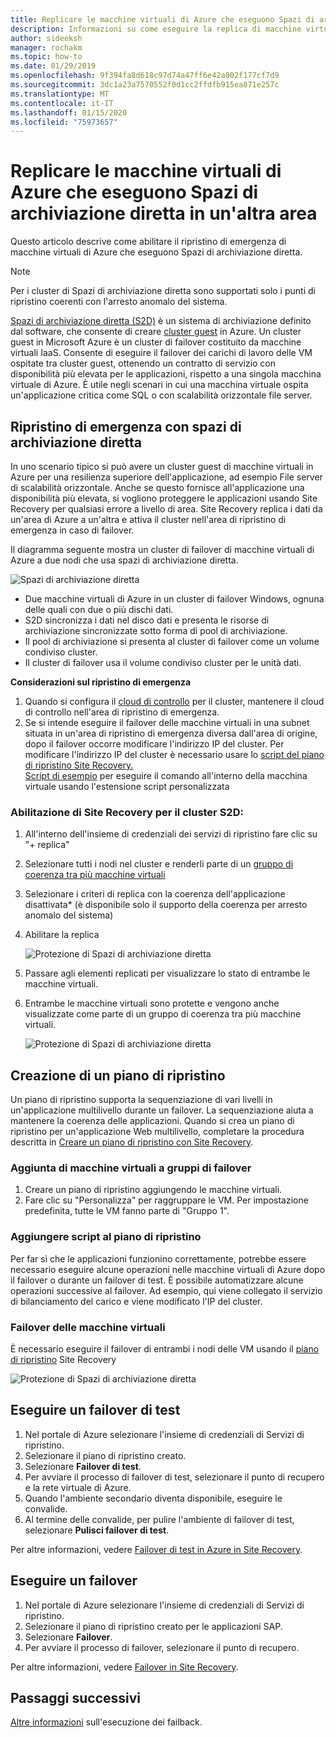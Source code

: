 ```yaml
---
title: Replicare le macchine virtuali di Azure che eseguono Spazi di archiviazione diretta con Azure Site Recovery
description: Informazioni su come eseguire la replica di macchine virtuali di Azure che eseguono Spazi di archiviazione diretta usando Azure Site Recovery.
author: sideeksh
manager: rochakm
ms.topic: how-to
ms.date: 01/29/2019
ms.openlocfilehash: 9f394fa8d618c97d74a47ff6e42a002f177cf7d9
ms.sourcegitcommit: 3dc1a23a7570552f0d1cc2ffdfb915ea871e257c
ms.translationtype: MT
ms.contentlocale: it-IT
ms.lasthandoff: 01/15/2020
ms.locfileid: "75973657"
---
```

# <a name="replicate-azure-vms-running-storage-spaces-direct-to-another-region"></a>Replicare le macchine virtuali di Azure che eseguono Spazi di archiviazione diretta in un'altra area

Questo articolo descrive come abilitare il ripristino di emergenza di macchine virtuali di Azure che eseguono Spazi di archiviazione diretta.

>[!NOTE]
>Per i cluster di Spazi di archiviazione diretta sono supportati solo i punti di ripristino coerenti con l'arresto anomalo del sistema.
>

[Spazi di archiviazione diretta (S2D)](https://docs.microsoft.com/windows-server/storage/storage-spaces/deploy-storage-spaces-direct) è un sistema di archiviazione definito dal software, che consente di creare [cluster guest](https://blogs.msdn.microsoft.com/clustering/2017/02/14/deploying-an-iaas-vm-guest-clusters-in-microsoft-azure) in Azure.  Un cluster guest in Microsoft Azure è un cluster di failover costituito da macchine virtuali IaaS. Consente di eseguire il failover dei carichi di lavoro delle VM ospitate tra cluster guest, ottenendo un contratto di servizio con disponibilità più elevata per le applicazioni, rispetto a una singola macchina virtuale di Azure. È utile negli scenari in cui una macchina virtuale ospita un'applicazione critica come SQL o con scalabilità orizzontale file server.

## <a name="disaster-recovery-with-storage-spaces-direct"></a>Ripristino di emergenza con spazi di archiviazione diretta

In uno scenario tipico si può avere un cluster guest di macchine virtuali in Azure per una resilienza superiore dell'applicazione, ad esempio File server di scalabilità orizzontale. Anche se questo fornisce all'applicazione una disponibilità più elevata, si vogliono proteggere le applicazioni usando Site Recovery per qualsiasi errore a livello di area. Site Recovery replica i dati da un'area di Azure a un'altra e attiva il cluster nell'area di ripristino di emergenza in caso di failover.

Il diagramma seguente mostra un cluster di failover di macchine virtuali di Azure a due nodi che usa spazi di archiviazione diretta.

![Spazi di archiviazione diretta](./media/azure-to-azure-how-to-enable-replication-s2d-vms/storagespacedirect.png)


- Due macchine virtuali di Azure in un cluster di failover Windows, ognuna delle quali con due o più dischi dati.
- S2D sincronizza i dati nel disco dati e presenta le risorse di archiviazione sincronizzate sotto forma di pool di archiviazione.
- Il pool di archiviazione si presenta al cluster di failover come un volume condiviso cluster.
- Il cluster di failover usa il volume condiviso cluster per le unità dati.

**Considerazioni sul ripristino di emergenza**

1. Quando si configura il [cloud di controllo](https://docs.microsoft.com/windows-server/failover-clustering/deploy-cloud-witness#CloudWitnessSetUp) per il cluster, mantenere il cloud di controllo nell'area di ripristino di emergenza.
2. Se si intende eseguire il failover delle macchine virtuali in una subnet situata in un'area di ripristino di emergenza diversa dall'area di origine, dopo il failover occorre modificare l'indirizzo IP del cluster.  Per modificare l'indirizzo IP del cluster è necessario usare lo [script del piano di ripristino Site Recovery.](https://docs.microsoft.com/azure/site-recovery/site-recovery-runbook-automation)</br>
[Script di esempio](https://github.com/krnese/azure-quickstart-templates/blob/master/asr-automation-recovery/scripts/ASR-Wordpress-ChangeMysqlConfig.ps1) per eseguire il comando all'interno della macchina virtuale usando l'estensione script personalizzata 

### <a name="enabling-site-recovery-for-s2d-cluster"></a>Abilitazione di Site Recovery per il cluster S2D:

1. All'interno dell'insieme di credenziali dei servizi di ripristino fare clic su "+ replica"
1. Selezionare tutti i nodi nel cluster e renderli parte di un [gruppo di coerenza tra più macchine virtuali](https://docs.microsoft.com/azure/site-recovery/azure-to-azure-common-questions#multi-vm-consistency)
1. Selezionare i criteri di replica con la coerenza dell'applicazione disattivata* (è disponibile solo il supporto della coerenza per arresto anomalo del sistema)
1. Abilitare la replica

   ![Protezione di Spazi di archiviazione diretta](./media/azure-to-azure-how-to-enable-replication-s2d-vms/multivmgroup.png)

2. Passare agli elementi replicati per visualizzare lo stato di entrambe le macchine virtuali.
3. Entrambe le macchine virtuali sono protette e vengono anche visualizzate come parte di un gruppo di coerenza tra più macchine virtuali.

   ![Protezione di Spazi di archiviazione diretta](./media/azure-to-azure-how-to-enable-replication-s2d-vms/storagespacesdirectgroup.PNG)

## <a name="creating-a-recovery-plan"></a>Creazione di un piano di ripristino
Un piano di ripristino supporta la sequenziazione di vari livelli in un'applicazione multilivello durante un failover. La sequenziazione aiuta a mantenere la coerenza delle applicazioni. Quando si crea un piano di ripristino per un'applicazione Web multilivello, completare la procedura descritta in [Creare un piano di ripristino con Site Recovery](site-recovery-create-recovery-plans.md).

### <a name="adding-virtual-machines-to-failover-groups"></a>Aggiunta di macchine virtuali a gruppi di failover

1.  Creare un piano di ripristino aggiungendo le macchine virtuali.
2.  Fare clic su "Personalizza" per raggruppare le VM. Per impostazione predefinita, tutte le VM fanno parte di "Gruppo 1".


### <a name="add-scripts-to-the-recovery-plan"></a>Aggiungere script al piano di ripristino
Per far sì che le applicazioni funzionino correttamente, potrebbe essere necessario eseguire alcune operazioni nelle macchine virtuali di Azure dopo il failover o durante un failover di test. È possibile automatizzare alcune operazioni successive al failover. Ad esempio, qui viene collegato il servizio di bilanciamento del carico e viene modificato l'IP del cluster.


### <a name="failover-of-the-virtual-machines"></a>Failover delle macchine virtuali 
È necessario eseguire il failover di entrambi i nodi delle VM usando il [piano di ripristino](https://docs.microsoft.com/azure/site-recovery/site-recovery-create-recovery-plans) Site Recovery 

![Protezione di Spazi di archiviazione diretta](./media/azure-to-azure-how-to-enable-replication-s2d-vms/recoveryplan.PNG)

## <a name="run-a-test-failover"></a>Eseguire un failover di test
1.  Nel portale di Azure selezionare l'insieme di credenziali di Servizi di ripristino.
2.  Selezionare il piano di ripristino creato.
3.  Selezionare **Failover di test**.
4.  Per avviare il processo di failover di test, selezionare il punto di recupero e la rete virtuale di Azure.
5.  Quando l'ambiente secondario diventa disponibile, eseguire le convalide.
6.  Al termine delle convalide, per pulire l'ambiente di failover di test, selezionare **Pulisci failover di test**.

Per altre informazioni, vedere [Failover di test in Azure in Site Recovery](site-recovery-test-failover-to-azure.md).

## <a name="run-a-failover"></a>Eseguire un failover

1.  Nel portale di Azure selezionare l'insieme di credenziali di Servizi di ripristino.
2.  Selezionare il piano di ripristino creato per le applicazioni SAP.
3.  Selezionare **Failover**.
4.  Per avviare il processo di failover, selezionare il punto di recupero.

Per altre informazioni, vedere [Failover in Site Recovery](site-recovery-failover.md).
## <a name="next-steps"></a>Passaggi successivi

[Altre informazioni](https://docs.microsoft.com/azure/site-recovery/azure-to-azure-tutorial-failover-failback) sull'esecuzione dei failback.
